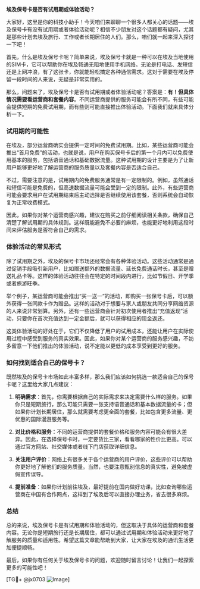 **埃及保号卡是否有试用期或体验活动？**

大家好，这里是你的科技小助手！今天咱们来聊聊一个很多人都关心的话题——埃及保号卡有没有试用期或者体验活动呢？相信不少朋友对这个话题都有疑问，尤其是那些计划去埃及旅行、工作或者长期居住的人们。那么，咱们就一起来深入探讨一下吧！

首先，什么是埃及保号卡呢？简单来说，埃及保号卡就是一种可以在埃及当地使用的SIM卡，它可以帮助你在埃及畅通无阻地使用手机网络。无论是打电话、发短信还是上网冲浪，有了这张卡，你就能轻松搞定各种通信需求。这对于需要在埃及停留一段时间的人来说，无疑是非常实用的。

那么，问题来了，埃及保号卡是否有试用期或者体验活动呢？答案是：**有！但具体情况需要看运营商和套餐内容**。不同运营商提供的服务可能会有所不同，有些可能会提供短期的免费试用期，而有些则可能直接推出体验活动。下面我们就来具体分析一下。

### **试用期的可能性**
在埃及，部分运营商确实会提供一定时间的免费试用期。比如，某些运营商可能会推出“首月免费”的活动，也就是说，用户在购买保号卡后的第一个月内可以免费使用基本的服务，包括语音通话和基础数据流量。这种试用期的设计主要是为了让新用户能够更好地了解运营商的服务质量以及套餐内容是否适合自己。

不过，需要注意的是，试用期内的免费服务通常是有一定限制的。例如，虽然通话和短信可能是免费的，但高速数据流量可能会受到一定的限制。此外，有些运营商可能会要求用户在试用期结束后主动选择是否继续使用该套餐，否则系统会自动恢复为正常收费模式。

因此，如果你对某个运营商感兴趣，建议在购买之前仔细阅读相关条款，确保自己清楚了解试用期的具体规则。这样既能避免不必要的麻烦，也能更好地利用这段时间来评估服务是否符合自己的需求。

### **体验活动的常见形式**
除了试用期之外，埃及的保号卡市场还经常会有各种体验活动。这些活动通常是通过促销手段吸引新用户，比如赠送额外的数据流量、延长免费通话时长，甚至是赠送礼品卡等。这样的体验活动往往会在特定的时间段内进行，比如节假日、开学季或者旅游旺季。

举个例子，某运营商可能会推出“买一送一”的活动，即购买一张保号卡后，可以额外获得一张同款卡作为赠品。这样的活动对于想要与家人或朋友共同分享网络资源的人来说非常划算。另外，还有一些运营商会针对初次使用者推出“充值返现”活动，只要你在首次充值达到一定金额后，就可以获得相应的现金返还。

这类体验活动的好处在于，它们不仅降低了用户的试用成本，还能让用户在实际使用过程中感受到服务的真实效果。因此，如果你对某个运营商的服务感兴趣，不妨多留意一下他们推出的体验活动，说不定能以更低的成本享受到更好的服务。

### **如何找到适合自己的保号卡？**
既然埃及的保号卡市场如此丰富多样，那么我们应该如何挑选一款适合自己的保号卡呢？这里给大家几点建议：

1. **明确需求**：首先，你需要根据自己的实际需求来决定需要什么样的服务。如果你只是短期旅行，那么可能只需要一张支持语音通话和基本数据流量的卡；但如果你计划长期居住，那么就需要考虑更全面的套餐，比如包含更多流量、更优惠的国际漫游服务等。

2. **对比价格和服务**：不同的运营商提供的套餐价格和服务内容可能会有很大差异。因此，在选择保号卡时，一定要货比三家，看看哪家的性价比更高。可以通过官方网站、社交媒体或者线下门店获取详细信息。

3. **关注用户评价**：网络上有很多关于各个运营商的用户评价，这些评价可以帮助你更好地了解他们的服务质量。当然，也要注意甄别信息的真实性，避免被虚假宣传误导。

4. **提前准备**：如果你计划前往埃及，最好提前在国内做好功课，比如查询哪些运营商在中国有合作网点，这样到了埃及后可以直接办理业务，省去很多麻烦。

### **总结**
总的来说，埃及保号卡是有试用期和体验活动的，但这取决于具体的运营商和套餐内容。无论你是短期旅行还是长期居住，都可以通过试用期和体验活动来更好地了解服务的质量和适用性。希望这篇文章能帮助到大家，让大家在埃及的通讯生活更加便捷顺畅。

最后，如果你有任何关于埃及保号卡的问题，欢迎随时留言讨论！让我们一起探索更多的可能性吧！

[TG💪+ @jx0703 ![Image](https://github.com/user-attachments/assets/dbca1d08-cadb-493c-b0ec-ad6f7a83f270)]